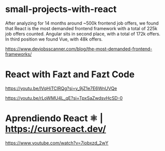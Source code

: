 # small-projects-with-react
After analyzing for 14 months around ~500k frontend job offers, we found that React is the most demanded frontend framework with a total of 225k job offers counted. Angular sits in second place, with a total of 172k offers. In third position we found Vue, with 48k offers. 

https://www.devjobsscanner.com/blog/the-most-demanded-frontend-frameworks/


# React with Fazt and Fazt Code

https://youtu.be/lVqHiTCIRQg?si=y_9jZ1e7E6WnUVQe

https://youtu.be/rLoWMU4L_qE?si=TpxSaZwdsvHcSD-0

# Aprendiendo React ⚛️ | https://cursoreact.dev/ 

https://www.youtube.com/watch?v=7iobxzd_2wY
